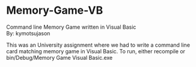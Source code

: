 # Memory-Game-VB
Command line Memory Game written in Visual Basic  
By: kymotsujason

This was an University assignment where we had to write a command line card matching memory game in Visual Basic. 
To run, either recompile or bin/Debug/Memory Game Visual Basic.exe
